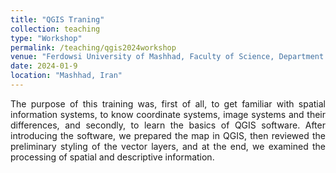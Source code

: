 ```yaml
---
title: "QGIS Traning"
collection: teaching
type: "Workshop"
permalink: /teaching/qgis2024workshop
venue: "Ferdowsi University of Mashhad, Faculty of Science, Department of Biology"
date: 2024-01-9
location: "Mashhad, Iran"
---
```


<div style="text-align: justify">The purpose of this training was, first of all, to get familiar with spatial information systems, to know coordinate systems, image systems and their differences, and secondly, to learn the basics of QGIS software.
After introducing the software, we prepared the map in QGIS, then reviewed the preliminary styling of the vector layers, and at the end, we examined the processing of spatial and descriptive information.</div>

